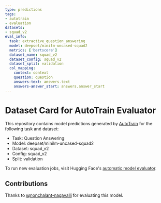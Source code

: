 ```yaml
---
type: predictions
tags:
- autotrain
- evaluation
datasets:
- squad_v2
eval_info:
  task: extractive_question_answering
  model: deepset/minilm-uncased-squad2
  metrics: ['bertscore']
  dataset_name: squad_v2
  dataset_config: squad_v2
  dataset_split: validation
  col_mapping:
    context: context
    question: question
    answers-text: answers.text
    answers-answer_start: answers.answer_start
---
```

# Dataset Card for AutoTrain Evaluator

This repository contains model predictions generated by [AutoTrain](https://huggingface.co/autotrain) for the following task and dataset:

* Task: Question Answering
* Model: deepset/minilm-uncased-squad2
* Dataset: squad_v2
* Config: squad_v2
* Split: validation

To run new evaluation jobs, visit Hugging Face's [automatic model evaluator](https://huggingface.co/spaces/autoevaluate/model-evaluator).

## Contributions

Thanks to [@nonchalant-nagavalli](https://huggingface.co/nonchalant-nagavalli) for evaluating this model.